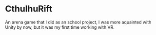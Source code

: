 # CthulhuRift
An arena game that I did as an school project, I was more aquainted with Unity by now, but it was my first time working with VR.
